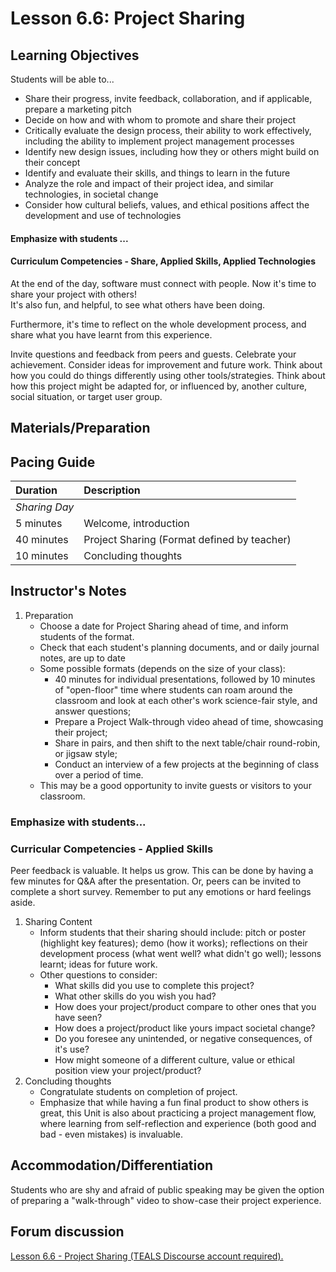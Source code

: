 # Lesson 6.6: Project Sharing

## Learning Objectives

Students will be able to...

* Share their progress, invite feedback, collaboration, and if applicable, prepare a marketing pitch
* Decide on how and with whom to promote and share their project
* Critically evaluate the design process, their ability to work effectively, including the ability to implement project management processes
* Identify new design issues, including how they or others might build on their concept
* Identify and evaluate their skills, and things to learn in the future
* Analyze the role and impact of their project idea, and similar technologies, in societal change
* Consider how cultural beliefs, values, and ethical positions affect the development and use of technologies

#### Emphasize with students ...

#### Curriculum Competencies - Share, Applied Skills, Applied Technologies

At the end of the day, software must connect with people. Now it's time to share your project with others!  
It's also fun, and helpful, to see what others have been doing.

Furthermore, it's time to reflect on the whole development process, and share what you have learnt from this experience.

Invite questions and feedback from peers and guests. Celebrate your achievement. Consider ideas for improvement and future work. Think about how you could do things differently using other tools/strategies. Think about how this project might be adapted for, or influenced by, another culture, social situation, or target user group.

## Materials/Preparation

## Pacing Guide

| Duration | Description |
| :--- | :--- |
| _Sharing Day_ |  |
| 5 minutes | Welcome, introduction |
| 40 minutes | Project Sharing \(Format defined by teacher\) |
| 10 minutes | Concluding thoughts |

## Instructor's Notes

1. Preparation
   * Choose a date for Project Sharing ahead of time, and inform students of the format.
   * Check that each student's planning documents, and or daily journal notes, are up to date
   * Some possible formats \(depends on the size of your class\):   
     * 40 minutes for individual presentations, followed by 10 minutes of "open-floor" time where students can roam around the classroom and look at each other's work science-fair style, and answer questions;   
     * Prepare a Project Walk-through video ahead of time, showcasing their project;
     * Share in pairs, and then shift to the next table/chair round-robin, or jigsaw style;  
     * Conduct an interview of a few projects at the beginning of class over a period of time.
   * This may be a good opportunity to invite guests or visitors to your classroom.

### Emphasize with students...

### Curricular Competencies - Applied Skills

Peer feedback is valuable. It helps us grow. This can be done by having a few minutes for Q&A after the presentation. Or, peers can be invited to complete a short survey. Remember to put any emotions or hard feelings aside.

1. Sharing Content
   * Inform students that their sharing should include:  pitch or poster \(highlight key features\); demo \(how it works\); reflections on their development process \(what went well? what didn't go well\);  lessons learnt;  ideas for future work.
   * Other questions to consider:
     * What skills did you use to complete this project?
     * What other skills do you wish you had?
     * How does your project/product compare to other ones that you have seen?
     * How does a project/product like yours impact societal change?
     * Do you foresee any unintended, or negative consequences, of it's use?
     * How might someone of a different culture, value or ethical position view your project/product?
2. Concluding thoughts
   * Congratulate students on completion of project.
   * Emphasize that while having a fun final product to show others is great, this Unit is also about practicing a project management flow, where learning from self-reflection and experience \(both good and bad - even mistakes\) is invaluable.

## Accommodation/Differentiation

Students who are shy and afraid of public speaking may be given the option of preparing a "walk-through" video to show-case their project experience.

## Forum discussion

 [Lesson 6.6 - Project Sharing \(TEALS Discourse account required\).](http://forums.tealsk12.org/c/intro-unit-6/lesson-6-6-project-sharing)

